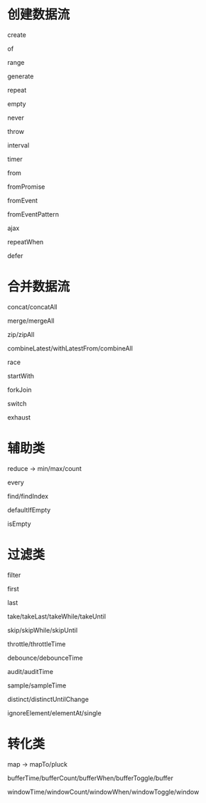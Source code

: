 # 创建数据流

create

of

range

generate

repeat

empty

never

throw

interval

timer

from

fromPromise

fromEvent

fromEventPattern

ajax

repeatWhen

defer

# 合并数据流

concat/concatAll

merge/mergeAll

zip/zipAll

combineLatest/withLatestFrom/combineAll

race

startWith

forkJoin

switch

exhaust

# 辅助类

reduce -> min/max/count

every

find/findIndex

defaultIfEmpty

isEmpty

# 过滤类

filter

first

last

take/takeLast/takeWhile/takeUntil

skip/skipWhile/skipUntil

throttle/throttleTime

debounce/debounceTime

audit/auditTime

sample/sampleTime

distinct/distinctUntilChange

ignoreElement/elementAt/single

# 转化类

map -> mapTo/pluck

bufferTime/bufferCount/bufferWhen/bufferToggle/buffer

windowTime/windowCount/windowWhen/windowToggle/window



